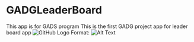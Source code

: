 # GADGLeaderBoard
This app is for GADS program
This is the first GADG project app for leader board app
![GitHub Logo](/images/logo.png)
Format: ![Alt Text](url)
